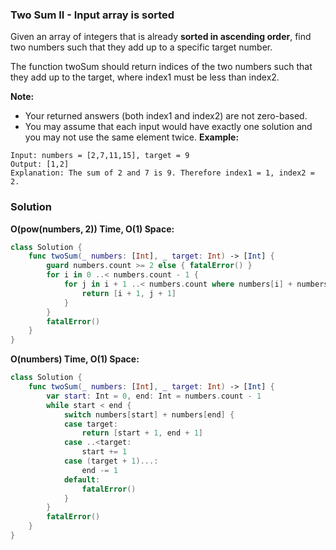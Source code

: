 
### Two Sum II - Input array is sorted

Given an array of integers that is already __sorted in ascending order__, find two numbers such that they add up to a specific target number.

The function twoSum should return indices of the two numbers such that they add up to the target, where index1 must be less than index2.

__Note:__
* Your returned answers (both index1 and index2) are not zero-based.
* You may assume that each input would have exactly one solution and you may not use the same element twice.
__Example:__
```
Input: numbers = [2,7,11,15], target = 9
Output: [1,2]
Explanation: The sum of 2 and 7 is 9. Therefore index1 = 1, index2 = 2.
```

### Solution
__O(pow(numbers, 2)) Time, O(1) Space:__
```Swift
class Solution {
    func twoSum(_ numbers: [Int], _ target: Int) -> [Int] {
        guard numbers.count >= 2 else { fatalError() }
        for i in 0 ..< numbers.count - 1 {
            for j in i + 1 ..< numbers.count where numbers[i] + numbers[j] == target {
                return [i + 1, j + 1]
            }
        }
        fatalError()
    }
}
```
__O(numbers) Time, O(1) Space:__
```Swift
class Solution {
    func twoSum(_ numbers: [Int], _ target: Int) -> [Int] {
        var start: Int = 0, end: Int = numbers.count - 1
        while start < end {
            switch numbers[start] + numbers[end] {
            case target:
                return [start + 1, end + 1]
            case ..<target:
                start += 1
            case (target + 1)...:
                end -= 1
            default:
                fatalError()
            }
        }
        fatalError()
    }
}
```